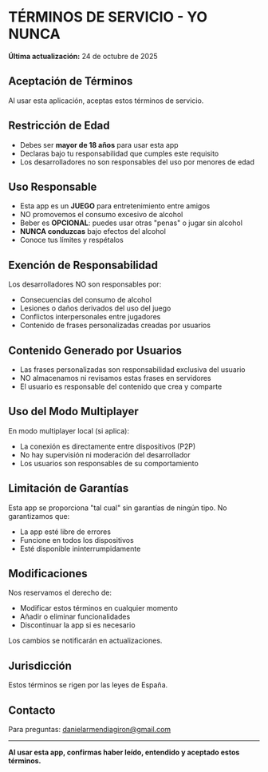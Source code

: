 # TÉRMINOS DE SERVICIO - YO NUNCA

**Última actualización:** 24 de octubre de 2025

## Aceptación de Términos

Al usar esta aplicación, aceptas estos términos de servicio.

## Restricción de Edad

- Debes ser **mayor de 18 años** para usar esta app
- Declaras bajo tu responsabilidad que cumples este requisito
- Los desarrolladores no son responsables del uso por menores de edad

## Uso Responsable

- Esta app es un **JUEGO** para entretenimiento entre amigos
- NO promovemos el consumo excesivo de alcohol
- Beber es **OPCIONAL**: puedes usar otras "penas" o jugar sin alcohol
- **NUNCA conduzcas** bajo efectos del alcohol
- Conoce tus límites y respétalos

## Exención de Responsabilidad

Los desarrolladores NO son responsables por:
- Consecuencias del consumo de alcohol
- Lesiones o daños derivados del uso del juego
- Conflictos interpersonales entre jugadores
- Contenido de frases personalizadas creadas por usuarios

## Contenido Generado por Usuarios

- Las frases personalizadas son responsabilidad exclusiva del usuario
- NO almacenamos ni revisamos estas frases en servidores
- El usuario es responsable del contenido que crea y comparte

## Uso del Modo Multiplayer

En modo multiplayer local (si aplica):
- La conexión es directamente entre dispositivos (P2P)
- No hay supervisión ni moderación del desarrollador
- Los usuarios son responsables de su comportamiento

## Limitación de Garantías

Esta app se proporciona "tal cual" sin garantías de ningún tipo.
No garantizamos que:
- La app esté libre de errores
- Funcione en todos los dispositivos
- Esté disponible ininterrumpidamente

## Modificaciones

Nos reservamos el derecho de:
- Modificar estos términos en cualquier momento
- Añadir o eliminar funcionalidades
- Discontinuar la app si es necesario

Los cambios se notificarán en actualizaciones.

## Jurisdicción

Estos términos se rigen por las leyes de España.

## Contacto

Para preguntas: danielarmendiagiron@gmail.com

---

**Al usar esta app, confirmas haber leído, entendido y aceptado estos términos.**
